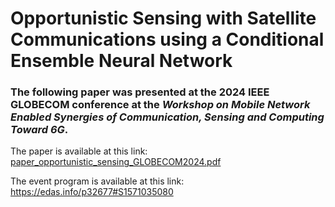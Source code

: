 # Opportunistic Sensing with Satellite Communications using a Conditional Ensemble Neural Network

### The following paper was presented at the 2024 IEEE GLOBECOM conference at the *Workshop on Mobile Network Enabled Synergies of Communication, Sensing and Computing Toward 6G*.

The paper is available at this link: [paper_opportunistic_sensing_GLOBECOM2024.pdf](./paper_opportunistic_sensing_GLOBECOM2024)

The event program is available at this link: https://edas.info/p32677#S1571035080

